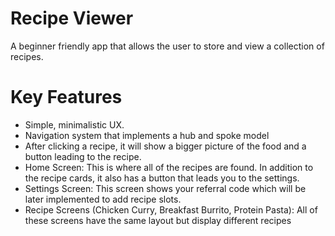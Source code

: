 
# Recipe Viewer

A beginner friendly app that allows the user to store and view a collection of recipes.

# Key Features
- Simple, minimalistic UX.
- Navigation system that implements a hub and spoke model
- After clicking a recipe, it will show a bigger picture of the food and a button leading to the recipe.
- Home Screen: This is where all of the recipes are found. In addition to the recipe cards, it also has a button that leads you to the settings.
- Settings Screen: This screen shows your referral code which will be later implemented to add recipe slots.
- Recipe Screens (Chicken Curry, Breakfast Burrito, Protein Pasta): All of these screens have the same layout but display different recipes
